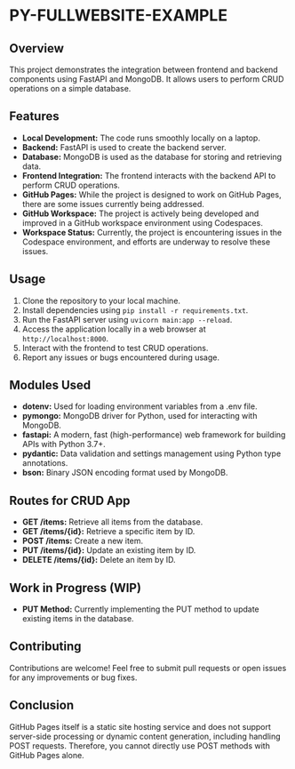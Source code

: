 # PY-FULLWEBSITE-EXAMPLE

## Overview

This project demonstrates the integration between frontend and backend components using FastAPI and MongoDB. It allows users to perform CRUD operations on a simple database.

## Features

- **Local Development:** The code runs smoothly locally on a laptop.
- **Backend:** FastAPI is used to create the backend server.
- **Database:** MongoDB is used as the database for storing and retrieving data.
- **Frontend Integration:** The frontend interacts with the backend API to perform CRUD operations.
- **GitHub Pages:** While the project is designed to work on GitHub Pages, there are some issues currently being addressed.
- **GitHub Workspace:** The project is actively being developed and improved in a GitHub workspace environment using Codespaces.
- **Workspace Status:** Currently, the project is encountering issues in the Codespace environment, and efforts are underway to resolve these issues.

## Usage

1. Clone the repository to your local machine.
2. Install dependencies using `pip install -r requirements.txt`.
3. Run the FastAPI server using `uvicorn main:app --reload`.
4. Access the application locally in a web browser at `http://localhost:8000`.
5. Interact with the frontend to test CRUD operations.
6. Report any issues or bugs encountered during usage.

## Modules Used

- **dotenv:** Used for loading environment variables from a .env file.
- **pymongo:** MongoDB driver for Python, used for interacting with MongoDB.
- **fastapi:** A modern, fast (high-performance) web framework for building APIs with Python 3.7+.
- **pydantic:** Data validation and settings management using Python type annotations.
- **bson:** Binary JSON encoding format used by MongoDB.

## Routes for CRUD App

- **GET /items:** Retrieve all items from the database.
- **GET /items/{id}:** Retrieve a specific item by ID.
- **POST /items:** Create a new item.
- **PUT /items/{id}:** Update an existing item by ID.
- **DELETE /items/{id}:** Delete an item by ID.

## Work in Progress (WIP)

- **PUT Method:** Currently implementing the PUT method to update existing items in the database.

## Contributing

Contributions are welcome! Feel free to submit pull requests or open issues for any improvements or bug fixes.

## Conclusion

GitHub Pages itself is a static site hosting service and does not support server-side processing or dynamic content generation, including handling POST requests. 
Therefore, you cannot directly use POST methods with GitHub Pages alone.
